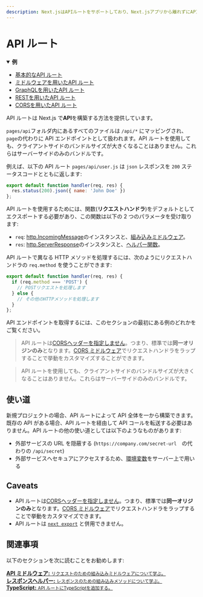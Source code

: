 ```yaml
---
description: Next.jsはAPIルートをサポートしており、Next.jsアプリから離れずにAPIを構築することができます。 どのように動作するか学んでいきましょう。
---
```


# API ルート

<details open>
  <summary><b>例</b></summary>
  <ul>
    <li><a href="https://github.com/vercel/next.js/tree/canary/examples/api-routes">基本的なAPI ルート</a></li>
    <li><a href="https://github.com/vercel/next.js/tree/canary/examples/api-routes-middleware">ミドルウェアを用いたAPI ルート</a></li>
    <li><a href="https://github.com/vercel/next.js/tree/canary/examples/api-routes-graphql">GraphQLを用いたAPI ルート</a></li>
    <li><a href="https://github.com/vercel/next.js/tree/canary/examples/api-routes-rest">RESTを用いたAPI ルート</a></li>
    <li><a href="https://github.com/vercel/next.js/tree/canary/examples/api-routes-cors">CORSを用いたAPI ルート</a></li>
  </ul>
</details>

API ルートは Next.js で**API**を構築する方法を提供しています。

`pages/api`フォルダ内にあるすべてのファイルは `/api/*` にマッピングされ、`page`の代わりに API エンドポイントとして扱われます。API ルートを使用しても、クライアントサイドのバンドルサイズが大きくなることはありません。これらはサーバーサイドのみのバンドルです。

例えば、以下の API ルート `pages/api/user.js` は `json` レスポンスを `200` ステータスコードとともに返します:

```js
export default function handler(req, res) {
  res.status(200).json({ name: 'John Doe' })
};
```

API ルートを使用するためには、関数(**リクエストハンドラ**)をデフォルトとしてエクスポートする必要があり、この関数は以下の 2 つのパラメータを受け取ります:

- `req`: [http.IncomingMessage](https://nodejs.org/api/http.html#http_class_http_incomingmessage)のインスタンスと、[組み込みミドルウェア](/docs/api-routes/api-middlewares.md)。
- `res`: [http.ServerResponse](https://nodejs.org/api/http.html#http_class_http_serverresponse)のインスタンスと、[ヘルパー関数](/docs/api-routes/response-helpers.md)。

API ルートで異なる HTTP メソッドを処理するには、次のようにリクエストハンドラの `req.method` を使うことができます:

```js
export default function handler(req, res) {
  if (req.method === 'POST') {
    // POSTリクエストを処理します
  } else {
    // その他のHTTPメソッドを処理します
  }
};
```

API エンドポイントを取得するには、このセクションの最初にある例のどれかをご覧ください。

> API ルートは[CORSヘッダーを指定しません](https://developer.mozilla.org/en-US/docs/Web/HTTP/CORS)。つまり、標準では**同一オリジンのみ**となります。[CORS ミドルウェア](/docs/api-routes/api-middlewares.md#connectexpress-middleware-support)でリクエストハンドラをラップすることで挙動をカスタマイズすることができます。

> API ルートを使用しても、クライアントサイドのバンドルサイズが大きくなることはありません。これらはサーバーサイドのみのバンドルです。

## 使い道

新規プロジェクトの場合、API ルートによって API 全体を一から構築できます。既存の API がある場合、API ルートを経由して API コールを転送する必要はありません。API ルートの他の使い道としては以下のようなものがあります:

- 外部サービスの URL を隠蔽する (`https://company.com/secret-url`　の代わりの `/api/secret`)
- 外部サービスへセキュアにアクセスするため、[環境変数](/docs/basic-features/environment-variables.md)をサーバー上で用いる

## Caveats

- API ルートは[CORSヘッダーを指定しません](https://developer.mozilla.org/en-US/docs/Web/HTTP/CORS)。つまり、標準では**同一オリジンのみ**となります。[CORS ミドルウェア](/docs/api-routes/api-middlewares.md#connectexpress-middleware-support)でリクエストハンドラをラップすることで挙動をカスタマイズできます。
- API ルートは [`next export`](/docs/advanced-features/static-html-export.md) と併用できません。

## 関連事項

以下のセクションを次に読むことをお勧めします:

<div class="card">
  <a href="/docs/api-routes/api-middlewares.md">
    <b>API ミドルウェア:</b>
    <small>リクエストのための組み込みミドルウェアについて学ぶ。</small>
  </a>
</div>

<div class="card">
  <a href="/docs/api-routes/response-helpers.md">
    <b>レスポンスヘルパー:</b>
    <small>レスポンスのための組み込みメソッドについて学ぶ。</small>
  </a>
</div>

<div class="card">
  <a href="/docs/basic-features/typescript.md#api-routes">
    <b>TypeScript:</b>
    <small>API ルートにTypeScriptを追加する。</small>
  </a>
</div>
